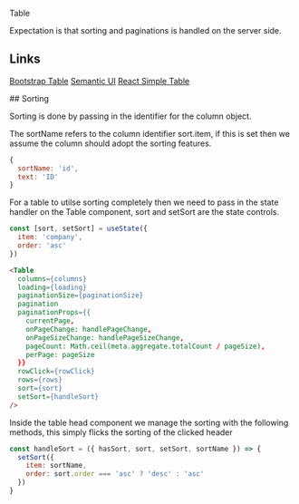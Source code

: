 Table

Expectation is that sorting and paginations is handled on the server side.

## Links

[Bootstrap Table](https://getbootstrap.com/docs/4.3/content/tables/)
[Semantic UI](https://react.semantic-ui.com/collections/table/)
[React Simple Table](http://kyleamathews.github.io/react-simple-table/)

## Sorting

Sorting is done by passing in the identifier for the column object.

The sortName refers to the column identifier sort.item, if this is set then we assume the column
should adopt the sorting features.

```javascript
{
  sortName: 'id',
  text: 'ID'
}
```

For a table to utilse sorting completely then we need to pass in the state handler on the Table
component, sort and setSort are the state controls.

```javascript
const [sort, setSort] = useState({
  item: 'company',
  order: 'asc'
})
```


```html
<Table
  columns={columns}
  loading={loading}
  paginationSize={paginationSize}
  pagination
  paginationProps={{
    currentPage,
    onPageChange: handlePageChange,
    onPageSizeChange: handlePageSizeChange,
    pageCount: Math.ceil(meta.aggregate.totalCount / pageSize),
    perPage: pageSize
  }}
  rowClick={rowClick}
  rows={rows}
  sort={sort}
  setSort={handleSort}
/>
```

Inside the table head component we manage the sorting with the following methods, this simply flicks
the sorting of the clicked header

```javascript
const handleSort = ({ hasSort, sort, setSort, sortName }) => {
  setSort({
    item: sortName,
    order: sort.order === 'asc' ? 'desc' : 'asc'
  })
}
```